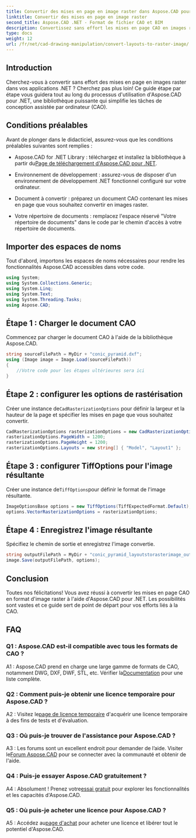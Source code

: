 ```yaml
---
title: Convertir des mises en page en image raster dans Aspose.CAD pour .NET
linktitle: Convertir des mises en page en image raster
second_title: Aspose.CAD .NET - Format de fichier CAO et BIM
description: Convertissez sans effort les mises en page CAO en images raster à l'aide d'Aspose.CAD pour .NET. Améliorez votre développement grâce à de puissantes capacités de manipulation CAO.
type: docs
weight: 12
url: /fr/net/cad-drawing-manipulation/convert-layouts-to-raster-image/
---
```

## Introduction

Cherchez-vous à convertir sans effort des mises en page en images raster dans vos applications .NET ? Cherchez pas plus loin! Ce guide étape par étape vous guidera tout au long du processus d'utilisation d'Aspose.CAD pour .NET, une bibliothèque puissante qui simplifie les tâches de conception assistée par ordinateur (CAO).

## Conditions préalables

Avant de plonger dans le didacticiel, assurez-vous que les conditions préalables suivantes sont remplies :

- Aspose.CAD for .NET Library : téléchargez et installez la bibliothèque à partir du[Page de téléchargement d'Aspose.CAD pour .NET](https://releases.aspose.com/cad/net/).

- Environnement de développement : assurez-vous de disposer d'un environnement de développement .NET fonctionnel configuré sur votre ordinateur.

- Document à convertir : préparez un document CAO contenant les mises en page que vous souhaitez convertir en images raster.

- Votre répertoire de documents : remplacez l'espace réservé "Votre répertoire de documents" dans le code par le chemin d'accès à votre répertoire de documents.

## Importer des espaces de noms

Tout d'abord, importons les espaces de noms nécessaires pour rendre les fonctionnalités Aspose.CAD accessibles dans votre code.

```csharp
using System;
using System.Collections.Generic;
using System.Linq;
using System.Text;
using System.Threading.Tasks;
using Aspose.CAD;
```

## Étape 1 : Charger le document CAO

Commencez par charger le document CAO à l'aide de la bibliothèque Aspose.CAD.

```csharp
string sourceFilePath = MyDir + "conic_pyramid.dxf";
using (Image image = Image.Load(sourceFilePath))
{
    //Votre code pour les étapes ultérieures sera ici
}
```

## Étape 2 : configurer les options de rastérisation

 Créer une instance de`CadRasterizationOptions` pour définir la largeur et la hauteur de la page et spécifier les mises en page que vous souhaitez convertir.

```csharp
CadRasterizationOptions rasterizationOptions = new CadRasterizationOptions();
rasterizationOptions.PageWidth = 1200;
rasterizationOptions.PageHeight = 1200;
rasterizationOptions.Layouts = new string[] { "Model", "Layout1" };
```

## Étape 3 : configurer TiffOptions pour l'image résultante

 Créer une instance de`TiffOptions`pour définir le format de l'image résultante.

```csharp
ImageOptionsBase options = new TiffOptions(TiffExpectedFormat.Default);
options.VectorRasterizationOptions = rasterizationOptions;
```

## Étape 4 : Enregistrez l'image résultante

Spécifiez le chemin de sortie et enregistrez l'image convertie.

```csharp
string outputFilePath = MyDir + "conic_pyramid_layoutstorasterimage_out.tiff";
image.Save(outputFilePath, options);
```

## Conclusion

Toutes nos félicitations! Vous avez réussi à convertir les mises en page CAO en format d'image raster à l'aide d'Aspose.CAD pour .NET. Les possibilités sont vastes et ce guide sert de point de départ pour vos efforts liés à la CAO.

## FAQ

### Q1 : Aspose.CAD est-il compatible avec tous les formats de CAO ?

 A1 : Aspose.CAD prend en charge une large gamme de formats de CAO, notamment DWG, DXF, DWF, STL, etc. Vérifier la[Documentation](https://reference.aspose.com/cad/net/) pour une liste complète.

### Q2 : Comment puis-je obtenir une licence temporaire pour Aspose.CAD ?

 A2 : Visitez le[page de licence temporaire](https://purchase.aspose.com/temporary-license/) d'acquérir une licence temporaire à des fins de tests et d'évaluation.

### Q3 : Où puis-je trouver de l'assistance pour Aspose.CAD ?

 A3 : Les forums sont un excellent endroit pour demander de l’aide. Visiter le[Forum Aspose.CAD](https://forum.aspose.com/c/cad/19) pour se connecter avec la communauté et obtenir de l'aide.

### Q4 : Puis-je essayer Aspose.CAD gratuitement ?

 A4 : Absolument ! Prenez votre[essai gratuit](https://releases.aspose.com/) pour explorer les fonctionnalités et les capacités d'Aspose.CAD.

### Q5 : Où puis-je acheter une licence pour Aspose.CAD ?

 A5 : Accédez au[page d'achat](https://purchase.aspose.com/buy) pour acheter une licence et libérer tout le potentiel d'Aspose.CAD.
